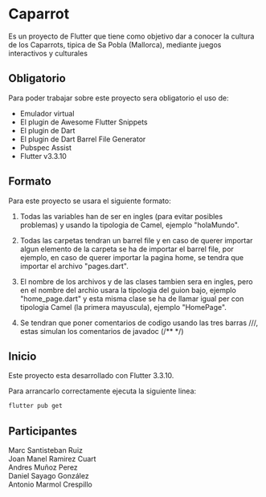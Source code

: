# Caparrot

Es un proyecto de Flutter que tiene como objetivo dar a conocer la cultura de los Caparrots,
tipica de Sa Pobla (Mallorca), mediante juegos interactivos y culturales

## Obligatorio

Para poder trabajar sobre este proyecto sera obligatorio el uso de:

- Emulador virtual
- El plugin de Awesome Flutter Snippets
- El plugin de Dart
- El plugin de Dart Barrel File Generator
- Pubspec Assist
- Flutter v3.3.10

## Formato

Para este proyecto se usara el siguiente formato:

1. Todas las variables han de ser en ingles (para evitar posibles problemas) y usando la tipologia de Camel, ejemplo "holaMundo".

2. Todas las carpetas tendran un barrel file y en caso de querer importar algun elemento de la carpeta se ha de importar el barrel file, por ejemplo, en caso de querer importar la pagina home, se tendra que importar el archivo "pages.dart".

3. El nombre de los archivos y de las clases tambien sera en ingles, pero en el nombre del archio usara la tipologia del guion bajo, ejemplo "home_page.dart" y esta misma clase se ha de llamar igual per con tipologia Camel (la primera mayuscula), ejemplo "HomePage".

4. Se tendran que poner comentarios de codigo usando las tres barras ///, estas simulan los comentarios de javadoc (/\*\* \*/)

## Inicio

Este proyecto esta desarrollado con Flutter 3.3.10.

Para arrancarlo correctamente ejecuta la siguiente linea:

```sh
flutter pub get
```

## Participantes

Marc Santisteban Ruiz\
Joan Manel Ramirez Cuart\
Andres Muñoz Perez\
Daniel Sayago González\
Antonio Marmol Crespillo
